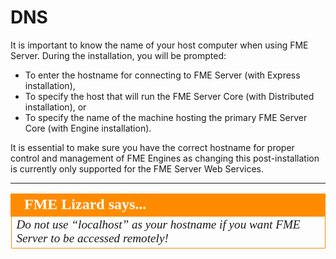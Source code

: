# DNS #

It is important to know the name of your host computer when using FME Server. During the installation, you will be prompted:

- To enter the hostname for connecting to  FME Server (with Express installation),  
- To specify the host that will run the FME Server Core (with Distributed installation), or
- To specify the name of the machine hosting the primary FME Server Core (with Engine installation).

It is essential to make sure you have the correct hostname for proper control and management of FME Engines as changing this post-installation is currently only supported for the FME Server Web Services.

---

<!--Police Chief says...-->

<table style="border-spacing: 0px">
<tr>
<td style="vertical-align:middle;background-color:darkorange;border: 2px solid darkorange">
<i class="fa fa-exclamation-triangle fa-lg fa-pull-left fa-fw" style="color:white;padding-right: 12px;vertical-align:text-top"></i>
<span style="color:white;font-size:x-large;font-weight: bold;font-family:serif">FME Lizard says...</span>
</td>
</tr>

<tr>
<td style="border: 1px solid darkorange">
<span style="font-family:serif; font-style:italic; font-size:larger">
Do not use “localhost” as your hostname if you want FME Server to be accessed remotely!
</span>
</td>
</tr>
</table>
